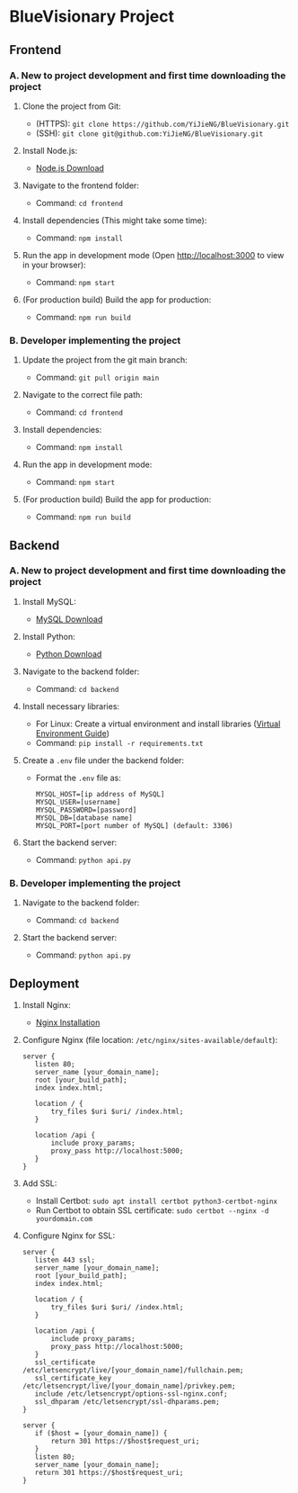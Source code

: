 
# BlueVisionary Project

## Frontend

### A. New to project development and first time downloading the project

1. Clone the project from Git:
   - (HTTPS): `git clone https://github.com/YiJieNG/BlueVisionary.git`
   - (SSH): `git clone git@github.com:YiJieNG/BlueVisionary.git`
   
2. Install Node.js:
   - [Node.js Download](https://nodejs.org/en/download/package-manager/current)
   
3. Navigate to the frontend folder:
   - Command: `cd frontend`
   
4. Install dependencies (This might take some time):
   - Command: `npm install`
   
5. Run the app in development mode (Open [http://localhost:3000](http://localhost:3000) to view in your browser):
   - Command: `npm start`
   
6. (For production build) Build the app for production:
   - Command: `npm run build`

### B. Developer implementing the project

1. Update the project from the git main branch:
   - Command: `git pull origin main`
   
2. Navigate to the correct file path:
   - Command: `cd frontend`
   
3. Install dependencies:
   - Command: `npm install`
   
4. Run the app in development mode:
   - Command: `npm start`
   
5. (For production build) Build the app for production:
   - Command: `npm run build`

## Backend

### A. New to project development and first time downloading the project

1. Install MySQL:
   - [MySQL Download](https://dev.mysql.com/downloads/mysql/8.0.html)
   
2. Install Python:
   - [Python Download](https://www.python.org/downloads/)
   
3. Navigate to the backend folder:
   - Command: `cd backend`
   
4. Install necessary libraries:
   - For Linux: Create a virtual environment and install libraries ([Virtual Environment Guide](https://docs.python.org/3/library/venv.html#creating-virtual-environments))
   - Command: `pip install -r requirements.txt`
   
5. Create a `.env` file under the backend folder:
   - Format the `.env` file as:
     ```
     MYSQL_HOST=[ip address of MySQL]
     MYSQL_USER=[username]
     MYSQL_PASSWORD=[password]
     MYSQL_DB=[database name]
     MYSQL_PORT=[port number of MySQL] (default: 3306)
     ```

6. Start the backend server:
   - Command: `python api.py`

### B. Developer implementing the project

1. Navigate to the backend folder:
   - Command: `cd backend`
   
2. Start the backend server:
   - Command: `python api.py`

## Deployment

1. Install Nginx:
   - [Nginx Installation](https://nginx.org/en/docs/install.html)
   
2. Configure Nginx (file location: `/etc/nginx/sites-available/default`):
   ```
   server {
      listen 80;
      server_name [your_domain_name];
      root [your_build_path];
      index index.html;

      location / {
          try_files $uri $uri/ /index.html;
      }

      location /api {
          include proxy_params;
          proxy_pass http://localhost:5000;
      }
   }
   ```

3. Add SSL:
   - Install Certbot: `sudo apt install certbot python3-certbot-nginx`
   - Run Certbot to obtain SSL certificate: `sudo certbot --nginx -d yourdomain.com`

4. Configure Nginx for SSL:
   ```
   server {
      listen 443 ssl;
      server_name [your_domain_name];
      root [your_build_path];
      index index.html;

      location / {
          try_files $uri $uri/ /index.html;
      }

      location /api {
          include proxy_params;
          proxy_pass http://localhost:5000;
      }
      ssl_certificate /etc/letsencrypt/live/[your_domain_name]/fullchain.pem;
      ssl_certificate_key /etc/letsencrypt/live/[your_domain_name]/privkey.pem;
      include /etc/letsencrypt/options-ssl-nginx.conf;
      ssl_dhparam /etc/letsencrypt/ssl-dhparams.pem;
   }

   server {
      if ($host = [your_domain_name]) {
          return 301 https://$host$request_uri;
      }
      listen 80;
      server_name [your_domain_name];
      return 301 https://$host$request_uri;
   }
   ```
